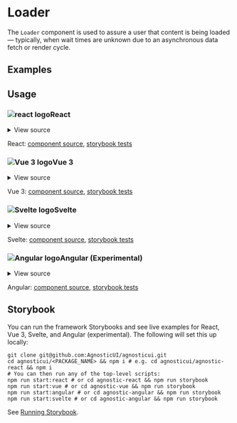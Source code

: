 # Loader

The `Loader` component is used to assure a user that content is being loaded — typically, when wait times are unknown due to an asynchronous data fetch or render cycle.

<div class="mbs24"></div>

## Examples

<div class="mbe24"></div>

<LoaderExamples />

<script setup>
import LoaderExamples from '../../components/LoaderExamples.vue'
import { Alert } from "agnostic-vue";
</script>

<div class="mbe32"></div>

## Usage

<div class="flex">
  <h3 id="react" tabindex="-1">
    <img src="/images/React-icon.svg" alt="react logo">React
  </h3>
</div>

<details class="disclose disclose-bordered">
<summary class="disclose-title">View source</summary>

```jsx
import "agnostic-react/dist/common.min.css";
import "agnostic-react/dist/esm/index.css";
import { Loader } from "agnostic-react";
export const YourComponent = () => (
  <div>
    <Loader />
    <Loader size="small" />
    <Loader size="large" />
    <Loader size="xlarge" />
  </div>
)
```
</details>

React: [component source](https://github.com/AgnosticUI/agnosticui/blob/master/agnostic-react/src/Loader.tsx), [storybook tests](https://github.com/AgnosticUI/agnosticui/blob/master/agnostic-react/src/stories/Loader.stories.tsx)

<div class="mbe32"></div>

<div class="flex">
  <h3 id="vue-3" tabindex="-1">
    <img src="/images/Vue-icon.svg" alt="Vue 3 logo">Vue 3
  </h3>
</div>

<details class="disclose disclose-bordered">
<summary class="disclose-title">View source</summary>

```vue
<script>
import "agnostic-vue/dist/common.min.css";
import "agnostic-vue/dist/index.css";
import { Loader } from "agnostic-vue";

export default {
  name: "LoaderExamples",
  components: {
    Loader,
  },
};
</script>
<template>
  <h3>Default close</h3>
  <Loader />
  <h3>Sizes</h3>
  <Loader />
  <Loader size="small" />
  <Loader size="large" />
  <Loader size="xlarge" />
</template>
```
</details>

Vue 3: [component source](https://github.com/AgnosticUI/agnosticui/blob/master/agnostic-vue/src/components/Loader.vue), [storybook tests](https://github.com/AgnosticUI/agnosticui/blob/master/agnostic-vue/src/stories/Loader.stories.js)

<div class="mbe24"></div>

<div class="flex">
  <h3 id="svelte" tabindex="-1">
    <img src="/images/Svelte-icon.svg" alt="Svelte logo">Svelte
  </h3>
</div>

<details class="disclose disclose-bordered">
<summary class="disclose-title">View source</summary>

```html
<script>
  import 'agnostic-svelte/css/common.min.css';
  import { Loader } from "agnostic-svelte";
</script>
<div>
  <Loader />
  <Loader size="small">
  <Loader size="large">
  <Loader size="xlarge">
</div>
```
</details>

Svelte: [component source](https://github.com/AgnosticUI/agnosticui/blob/master/agnostic-svelte/src/lib/components/Loader/Loader.svelte), [storybook tests](https://github.com/AgnosticUI/agnosticui/blob/master/agnostic-svelte/src/lib/components/Loader/Loader.stories.js)

<div class="flex">
  <h3 id="angular" tabindex="-1">
    <img src="/images/Angular-icon.svg" alt="Angular logo">Angular (Experimental)
  </h3>
</div>

<details class="disclose disclose-bordered">
<summary class="disclose-title">View source</summary>

In your Angular configuration (likely `angular.json`) ensure you're including
the common AgnosticUI styles:

<div class="mbe16"></div>

` "styles": ["agnostic-angular/common.min.css"],`

<div class="mbe24"></div>

Add AgnosticUI's `AgModule` module:

```js{3,9}
import { NgModule } from '@angular/core';
import { BrowserModule } from '@angular/platform-browser';
import { AgModule } from 'agnostic-angular';

import { AppComponent } from './app.component';

@NgModule({
  declarations: [AppComponent],
  imports: [BrowserModule, AgModule],
  providers: [],
  bootstrap: [AppComponent],
})
export class AppModule {}
```

Now you can use in your components:

```js
import { Component } from '@angular/core';

@Component({
  selector: 'your-component',
  template: `<div>
    <ag-loading></ag-loading>
    <ag-loading size="small"></ag-loading>
    <ag-loading size="large"></ag-loading>
    <ag-loading size="xlarge"></ag-loading>
  </div>`
})
export class YourComponent {}
```
</details>

Angular: [component source](https://github.com/AgnosticUI/agnosticui/blob/master/agnostic-angular/libs/ag/src/lib/loader.component.ts), [storybook tests](https://github.com/AgnosticUI/agnosticui/blob/master/agnostic-angular/libs/ag/src/lib/loader.component.stories.ts)

<div class="mbe32"></div>

## Storybook

You can run the framework Storybooks and see live examples for React, Vue 3, Svelte, and Angular (experimental). The following will set this up locally:

```shell
git clone git@github.com:AgnosticUI/agnosticui.git
cd agnosticui/<PACKAGE_NAME> && npm i # e.g. cd agnosticui/agnostic-react && npm i
# You can then run any of the top-level scripts:
npm run start:react # or cd agnostic-react && npm run storybook
npm run start:vue # or cd agnostic-vue && npm run storybook
npm run start:angular # or cd agnostic-angular && npm run storybook
npm run start:svelte # or cd agnostic-angular && npm run storybook
```

See [Running Storybook](https://github.com/AgnosticUI/agnosticui/blob/master/CONTRIBUTING.md#usage).
